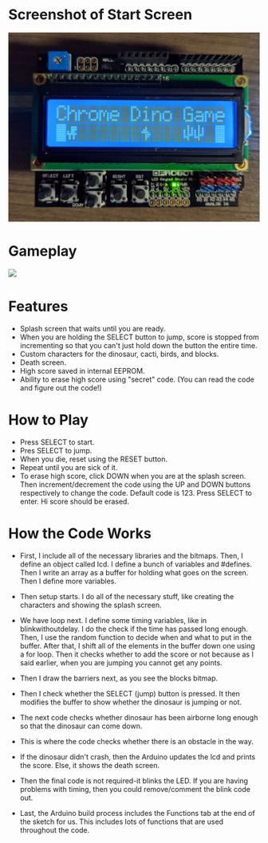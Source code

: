 # Screenshot of Start Screen

![](images/splashscreen.png)

# Gameplay

![](images/gameplay.gif)

# Features
* Splash screen that waits until you are ready.
* When you are holding the SELECT button to jump, score is stopped from incrementing so that you can't just hold down the button the entire time.
* Custom characters for the dinosaur, cacti, birds, and blocks.
* Death screen.
* High score saved in internal EEPROM.
* Ability to erase high score using "secret" code. (You can read the code and figure out the code!)

# How to Play
* Press SELECT to start.
* Pres SELECT to jump.
* When you die, reset using the RESET button.
* Repeat until you are sick of it.
* To erase high score, click DOWN when you are at the splash screen. Then increment/decrement the code using the UP and DOWN buttons respectively to change the code. Default code   is 123. Press SELECT to enter. Hi score should be erased.

# How the Code Works
* First, I include all of the necessary libraries and the bitmaps. Then, I define an object called lcd. I define a bunch of variables and #defines. Then I write an array as a     buffer for holding what goes on the screen. Then I define more variables.

* Then setup starts. I do all of the necessary stuff, like creating the characters and showing the splash screen.

* We have loop next. I define some timing variables, like in blinkwithoutdelay. I do the check if the time has passed long enough. Then, I use the random function to decide when   and what to put in the buffer. After that, I shift all of the elements in the buffer down one using a for loop. Then it checks whether to add the score or not because as I       said earlier, when you are jumping you cannot get any points.

* Then I draw the barriers next, as you see the blocks bitmap.

* Then I check whether the SELECT (jump) button is pressed. It then modifies the buffer to show whether the dinosaur is jumping or not.

* The next code checks whether dinosaur has been airborne long enough so that the dinosaur can come down.

* This is where the code checks whether there is an obstacle in the way.

* If the dinosaur didn't crash, then the Arduino updates the lcd and prints the score. Else, it shows the death screen.

* Then the final code is not required-it blinks the LED. If you are having problems with timing, then you could remove/comment the blink code out.

* Last, the Arduino build process includes the Functions tab at the end of the sketch for us. This includes lots of functions that are used throughout the code.
